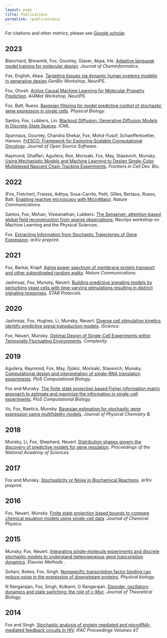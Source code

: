 ```yaml
---
layout: page
title: Publications
permalink: /publications/
---
```

For citations and other metrics, please see [Google scholar](https://scholar.google.com/citations?user=PrYu53UAAAAJ&hl=en&authuser=2). 
## 2023
Blanchard, Bhowmik, Fox, Gounley, Glaser, Akpa, Irle. [Adaptive language model training for molecular design](https://jcheminf.biomedcentral.com/articles/10.1186/s13321-023-00719-7). *Journal of Cheminformatics*. 

Fox, English, Akpa. [Targeting tissues via dynamic human systems modelin in generative design](https://openreview.net/attachment?id=lOIKlYR3vX&name=pdf).*GenBio Workshop, NeurIPS*. 

Fox, Ghosh. [Active Causal Machine Learning for Molecular Property Prediction](https://openreview.net/forum?id=57EslEJNOj). *AI4Mat Workshop, NeurIPS.*

Fox, Batt, Ruess. [Bayesian filtering for model predictive control of stochastic gene expression in single cells](https://iopscience.iop.org/article/10.1088/1478-3975/ace094). *Physical Biology*. 

Santos, Fox, Lubbers, Lin. [Blackout Diffusion: Generative Diffusion Models in Discrete-State Spaces](https://arxiv.org/abs/2305.11089). *ICML*. 

Spannaus, Gounley, Chandra Shekar, Fox, Mohd-Yusof, Schaefferkoetter, Hanson. [FrESCO: Framework for Exploring Scalable Computational Oncology](https://joss.theoj.org/papers/10.21105/joss.05345). *Journal of Open Source Software*. 

Raymond, Ghaffari, Aguilera, Ron, Morisaki, Fox, May, Stasevich, Munsky. [Using Mechanistic Models and Machine Learning to Design Single-Color Multiplexed Nascent Chain Tracking Experiments](https://www.frontiersin.org/articles/10.3389/fcell.2023.1151318/full). *Frontiers in Cell Dev. Bio*.


## 2022 
(Fox, Fletcher), Fraisse, Aditya, Sosa-Carrilo, Petit, Gilles, Bertaux, Ruess, Batt. [Enabling reactive microscopy with MicroMator](https://www.nature.com/articles/s41467-022-29888-z#citeas). *Nature Communications.*

Santos, Fox, Mohan, Viswanathan, Lubbers. [The Senseiver: attention-based global field reconstruction from sparse observations](https://ml4physicalsciences.github.io/2022/files/NeurIPS_ML4PS_2022_173.pdf). Neurips workshop on Machine Learning and the Physical Sciences.

Fox. [Extracting Information from Stochastic Trajectories of Gene Expression](https://arxiv.org/pdf/2206.14874.pdf). *arXiv preprint*. 

## 2021
Fox, Barkai, Krapf. [Aging power spectrum of membrane protein transport and other subordinated random walks](https://www.nature.com/articles/s41467-021-26465-8). *Nature Communications*.

Jashnsaz, Fox, Munsky, Neuert. [Building predictive signaling models by perturbing yeast cells with time-varying stimulations resulting in distinct signaling responses](https://star-protocols.cell.com/protocols/786). *STAR Protocols.*


## 2020 
Jashnsaz, Fox, Hughes, Li, Munsky, Neuert. [Diverse cell stimulation kinetics identify predictive signal transduction models](https://www.cell.com/iscience/fulltext/S2589-0042(20)30757-4). *iScience.*

Fox, Neuert, Munsky. [Optimal Design of Single-Cell Experiments within Temporally Fluctuating Environments](https://www.hindawi.com/journals/complexity/2020/8536365/). *Complexity.* 

## 2019

Aguilera, Raymond, Fox, May, Djokic, Morisaki, Stasevich, Munsky. [Computational design and interpretation of single-RNA translation experiments](https://journals.plos.org/ploscompbiol/article?id=10.1371/journal.pcbi.1007425). *PloS Computational Biology.*

Fox and Munsky. [The finite state projection based Fisher information matrix approach to estimate and maximize the information in single-cell experiments](https://journals.plos.org/ploscompbiol/article?id=10.1371/journal.pcbi.1006365). *PloS Computational Biology.*

Vo, Fox, Baetica, Munsky. [Bayesian estimation for stochastic gene expression using multifidelity models](https://pubs.acs.org/doi/10.1021/acs.jpcb.8b10946). *Journal of Physical Chemistry B.*

## 2018 

Munsky, Li, Fox, Shepherd, Neuert. [Distribution shapes govern the discovery of predictive models for gene regulation](http://www.pnas.org/content/early/2018/06/28/1804060115.short). *Proceedings of the National Academy of Sciences.*
## 2017
Fox and Munsky. [Stochasticity or Noise in Biochemical Reactions](https://arxiv.org/abs/1708.09264). *arXiv preprint.*
## 2016 
Fox, Neuert, Munsky. [Finite state projection based bounds to compare chemical equation models using single-cell data](https://aip.scitation.org/doi/full/10.1063/1.4960505). *Journal of Chemical Physics.* 
## 2015 
Munsky, Fox, Neuert. [Integrating single-molecule experiments and discrete stochastic models to understand heterogeneous gene trancsription dynamics](https://www.sciencedirect.com/science/article/pii/S1046202315002510). *Elsevier Methods .*

Soltani, Bokes, Fox, Singh. [Nonspecific transcription factor binding can reduce noise in the expression of downstream proteins](http://iopscience.iop.org/article/10.1088/1478-3975/12/5/055002/meta). *Physical biology.*

N Rangarajan, Fox, Singh, Kulkami, G Rangarajan. [Disorder, oscillatory dynamics and state switching: the role of c-Myc](https://www.sciencedirect.com/science/article/pii/S0022519315004567). *Journal of Theoretical Biology.*
## 2014
Fox and Singh. [Stochastic analysis of protein-mediated and microRNA-mediated feedback circuits in HIV](https://www.sciencedirect.com/science/article/pii/S1474667016417684). *IFAC Proceedings Volumes 47.* 

